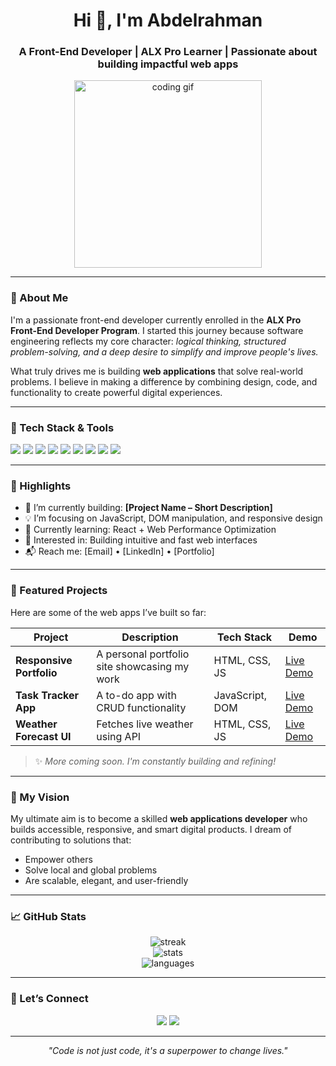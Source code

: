 <!-- GitHub Profile README Template for Abdelrahman -->

<h1 align="center">Hi 👋, I'm Abdelrahman</h1>
<h3 align="center">A Front-End Developer | ALX Pro Learner | Passionate about building impactful web apps</h3>

<p align="center">
  <img src="https://media.giphy.com/media/qgQUggAC3Pfv687qPC/giphy.gif" width="300" alt="coding gif">
</p>

---

### 🚀 About Me

<p>
I'm a passionate front-end developer currently enrolled in the <strong>ALX Pro Front-End Developer Program</strong>. I started this journey because software engineering reflects my core character: <em>logical thinking, structured problem-solving, and a deep desire to simplify and improve people's lives.</em>
</p>

<p>
What truly drives me is building <strong>web applications</strong> that solve real-world problems. I believe in making a difference by combining design, code, and functionality to create powerful digital experiences.
</p>

---

### 🧰 Tech Stack & Tools

<p align="left">
  <img src="https://img.shields.io/badge/HTML5-E34F26?style=for-the-badge&logo=html5&logoColor=white"/>
  <img src="https://img.shields.io/badge/CSS3-1572B6?style=for-the-badge&logo=css3&logoColor=white"/>
  <img src="https://img.shields.io/badge/JavaScript-F7DF1E?style=for-the-badge&logo=javascript&logoColor=black"/>
  <img src="https://img.shields.io/badge/React-20232A?style=for-the-badge&logo=react&logoColor=61DAFB"/>
  <img src="https://img.shields.io/badge/Tailwind_CSS-38B2AC?style=for-the-badge&logo=tailwind-css&logoColor=white"/>
  <img src="https://img.shields.io/badge/Vite-646CFF?style=for-the-badge&logo=vite&logoColor=white"/>
  <img src="https://img.shields.io/badge/Git-F05032?style=for-the-badge&logo=git&logoColor=white"/>
  <img src="https://img.shields.io/badge/GitHub-181717?style=for-the-badge&logo=github&logoColor=white"/>
  <img src="https://img.shields.io/badge/VS_Code-007ACC?style=for-the-badge&logo=visual-studio-code&logoColor=white"/>
</p>

---

### 🌟 Highlights

- 🔭 I’m currently building: <strong>[Project Name – Short Description]</strong>
- 💡 I’m focusing on JavaScript, DOM manipulation, and responsive design
- 🌱 Currently learning: React + Web Performance Optimization
- 🧠 Interested in: Building intuitive and fast web interfaces
- 📬 Reach me: [Email] • [LinkedIn] • [Portfolio]

---

### 📌 Featured Projects

Here are some of the web apps I’ve built so far:

| Project | Description | Tech Stack | Demo |
|--------|-------------|------------|------|
| **Responsive Portfolio** | A personal portfolio site showcasing my work | HTML, CSS, JS | [Live Demo](#) |
| **Task Tracker App** | A to-do app with CRUD functionality | JavaScript, DOM | [Live Demo](#) |
| **Weather Forecast UI** | Fetches live weather using API | HTML, CSS, JS | [Live Demo](#) |

> ✨ *More coming soon. I'm constantly building and refining!*

---

### 🧭 My Vision

My ultimate aim is to become a skilled **web applications developer** who builds accessible, responsive, and smart digital products. I dream of contributing to solutions that:
- Empower others
- Solve local and global problems
- Are scalable, elegant, and user-friendly

---

### 📈 GitHub Stats

<p align="center">
  <img src="https://github-readme-streak-stats.herokuapp.com/?user=YOUR_USERNAME&theme=react" alt="streak"/>
  <br/>
  <img src="https://github-readme-stats.vercel.app/api?username=YOUR_USERNAME&show_icons=true&theme=react" alt="stats"/>
  <br/>
  <img src="https://github-readme-stats.vercel.app/api/top-langs/?username=YOUR_USERNAME&layout=compact&theme=react" alt="languages"/>
</p>

---

### 📣 Let’s Connect

<p align="center">
  <a href="mailto:abdelrahmandawoud11@gmail.com"><img src="https://img.shields.io/badge/-Email-%23333?style=for-the-badge&logo=gmail&logoColor=white"/></a>
  <a href="[https://www.linkedin.com/in/YOUR_LINKEDIN/](https://www.linkedin.com/in/abdulrahman-dawoud-978574255/)"><img src="https://img.shields.io/badge/-LinkedIn-blue?style=for-the-badge&logo=linkedin&logoColor=white"/></a>
</p>

---

<p align="center"><em>"Code is not just code, it's a superpower to change lives."</em></p>
